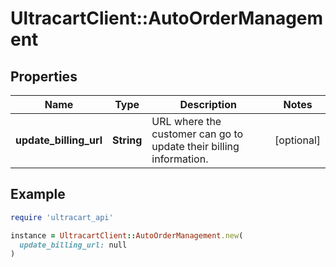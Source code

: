 # UltracartClient::AutoOrderManagement

## Properties

| Name | Type | Description | Notes |
| ---- | ---- | ----------- | ----- |
| **update_billing_url** | **String** | URL where the customer can go to update their billing information. | [optional] |

## Example

```ruby
require 'ultracart_api'

instance = UltracartClient::AutoOrderManagement.new(
  update_billing_url: null
)
```

